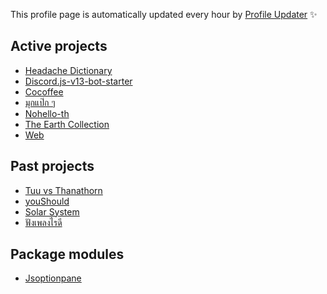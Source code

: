 This profile page is automatically updated every hour by [Profile Updater](https://github.com/narze/profile-updater) ✨

<!--%%% PROFILE UPDATER (Tin-Tinnaphat/profile-updater) : START %%%-->
## Active projects

- [Headache Dictionary](https://github.com/Tin-Tinnaphat/AnyDictionary)
- [Discord.js-v13-bot-starter](https://github.com/Tin-Tinnaphat/Discord.js-v13-bot-starter)
- [Cocoffee](https://github.com/Tin-Tinnaphat/Goshawk)
- [มุกแป๊ก ๆ](https://github.com/Tin-Tinnaphat/MukPakPak)
- [Nohello-th](https://github.com/Tin-Tinnaphat/nohello-th)
- [The Earth Collection](https://github.com/Tin-Tinnaphat/Record-of-the-Earth)
- [Web](https://github.com/Tin-Tinnaphat/web)

## Past projects

- [Tuu vs Thanathorn](https://github.com/Tin-Tinnaphat/earn-vs-jeab)
- [youShould](https://github.com/Tin-Tinnaphat/shouldYou)
- [Solar System](https://github.com/Tin-Tinnaphat/THREE.js-solar-system)
- [ฟังเพลงไรดี](https://github.com/Tin-Tinnaphat/What-Should-I-Listen)

## Package modules

- [Jsoptionpane](https://github.com/Tin-Tinnaphat/JSOptionPane)

<!--%%% PROFILE UPDATER (Tin-Tinnaphat/profile-updater) : END %%%-->
